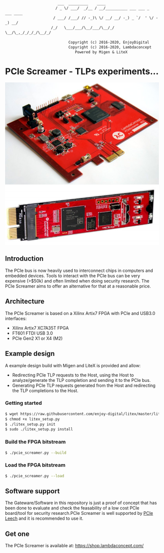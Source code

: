 ```
                        ___  _________    ____
                       / _ \/ ___/  _/__ / __/__________ ___ ___ _  ___ ____
                      / ___/ /___/ // -_)\ \/ __/ __/ -_) _ `/  ' \/ -_) __/
                     /_/   \___/___/\__/___/\__/_/  \__/\_,_/_/_/_/\__/_/

                             Copyright (c) 2016-2020, EnjoyDigital
                             Copyright (c) 2016-2020, Lambdaconcept
                                Powered by Migen & LiteX
```

# PCIe Screamer - TLPs experiments...

![Global architecture](doc/pcie_screamer.jpg)
![Global architecture](doc/pcie_screamer_m2.jpg)

## Introduction
The PCIe bus is now heavily used to interconnect chips in computers and embedded devices. Tools to interact with the PCIe bus can be very expensive (>$50k)
and often limited when doing security research. The PCIe Screamer aims to offer an alternative for that at a reasonable price.

## Architecture
The PCIe Screamer is based on a Xilinx Artix7 FPGA with PCIe and USB3.0 interfaces:
- Xilinx Artix7 XC7A35T FPGA
- FT601 FTDI USB 3.0
- PCIe Gen2 X1 or X4 (M2)

## Example design
A example design build with Migen and LiteX is provided and allow:
- Redirecting PCIe TLP requests to the Host, using the Host to analyze/generate the TLP completion and sending it to the PCIe bus.
- Generating PCIe TLP requests generated from the Host and redirecting the TLP completions to the Host.

### Getting started
```sh
$ wget https://raw.githubusercontent.com/enjoy-digital/litex/master/litex_setup.py
$ chmod +x litex_setup.py
$ ./litex_setup.py init
$ sudo ./litex_setup.py install
```

### Build the FPGA bitstream
```sh
$ ./pcie_screamer.py --build
```

### Load the FPGA bitstream
```sh
$ ./pcie_screamer.py --load
```

## Software support
The Gateware/Software in this repository is just a proof of concept that has been done to evaluate and check the feasability of a low cost PCIe
board/tool for security research.PCIe Screamer is well supported by [PCIe Leech](https://github.com/ufrisk/pcileech) and it is recommended to use it.

## Get one
The PCIe Screamer is available at: https://shop.lambdaconcept.com/
